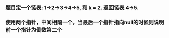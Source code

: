 ### 题目定一个链表: 1->2->3->4->5, 和 k = 2. 返回链表 4->5.

### 使用两个指针，中间相隔一个，当最后一个指针指向null的时候则说明前一个指针为倒数第二个
```
```
